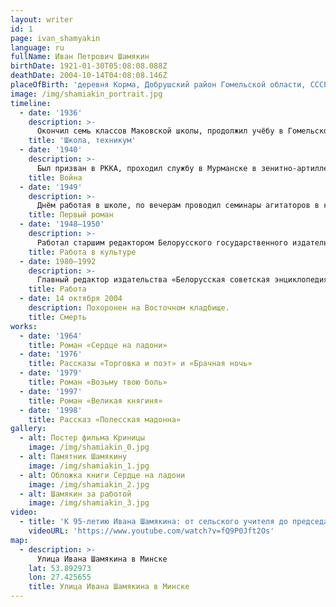 ```yaml
---
layout: writer
id: 1
page: ivan_shamyakin
language: ru
fullName: Иван Петрович Шамякин
birthDate: 1921-01-30T05:08:08.088Z
deathDate: 2004-10-14T04:08:08.146Z
placeOfBirth: 'деревня Корма, Добрушский район Гомельской области, СССР'
image: /img/shamiakin_portrait.jpg
timeline:
  - date: '1936'
    description: >-
      Окончил семь классов Маковской школы, продолжил учёбу в Гомельском техникуме строительных материалов. По окончании техникума работал техником-технологом кирпичного завода в Белостоке. Ещё в техникуме начал писать стихи, участвовал в заседаниях литературного объединения при газете «Гомельская правда».
    title: 'Школа, техникум'
  - date: '1940'
    description: >-
      Был призван в РККА, проходил службу в Мурманске в зенитно-артиллерийской части, в 1944 передислоцирован в Польшу, принимал участие в Висло-Одерской операции и в Берлинской наступательной операции в составе прожекторной роты 16.04.1945. Во время Великой Отечественной войны командир орудийного расчёта, комсорг дивизиона.  
    title: Война
  - date: '1949'
    description: >-
      Днём работая в школе, по вечерам проводил семинары агитаторов в колхозе. Собирал материал для романа о белорусских партизанах «Глубокое течение».
    title: Первый роман
  - date: '1948—1950'
    description: >-
      Работал старшим редактором Белорусского государственного издательства, главным редактором альманаха «Советская Отчизна». С 1954 года много лет работал заместителем Председателя правления Союза Писателей БССР.
    title: Работа в культуре
  - date: 1980—1992
    description: >-
      Главный редактор издательства «Белорусская советская энциклопедия».
    title: Работа
  - date: 14 октября 2004
    description: Похоронен на Восточном кладбище.
    title: Смерть
works:
  - date: '1964'
    title: Роман «Сердце на ладони»
  - date: '1976'
    title: Рассказы «Торговка и поэт» и «Брачная ночь»
  - date: '1979'
    title: Роман «Возьму твою боль»
  - date: '1997'
    title: Роман «Великая княгиня»
  - date: '1998'
    title: Рассказ «Полесская мадонна»
gallery:
  - alt: Постер фильма Криницы
    image: /img/shamiakin_0.jpg
  - alt: Памятник Шамякину
    image: /img/shamiakin_1.jpg
  - alt: Обложка книги Сердце на ладони
    image: /img/shamiakin_2.jpg
  - alt: Шамякин за работой
    image: /img/shamiakin_3.jpg
video:
  - title: 'К 95-летию Ивана Шамякина: от сельского учителя до председателя Верховного Совета БССР'
    videoURL: 'https://www.youtube.com/watch?v=fQ9P0Jft2Os'
map:
  - description: >-
      Улица Ивана Шамякина в Минске
    lat: 53.892973
    lon: 27.425655
    title: Улица Ивана Шамякина в Минске
---
```



